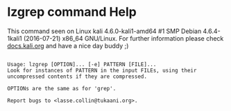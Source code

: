 # lzgrep command Help
 
 This command seen on Linux kali 4.6.0-kali1-amd64 #1 SMP Debian 4.6.4-1kali1 (2016-07-21) x86_64 GNU/Linux. For further information please check [docs.kali.org](docs.kali.org) and have a nice day buddy ;) 

~~~

Usage: lzgrep [OPTION]... [-e] PATTERN [FILE]...
Look for instances of PATTERN in the input FILEs, using their
uncompressed contents if they are compressed.

OPTIONs are the same as for 'grep'.

Report bugs to <lasse.collin@tukaani.org>.

~~~
